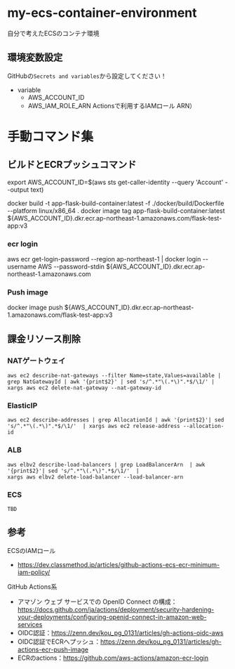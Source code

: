 # my-ecs-container-environment
自分で考えたECSのコンテナ環境

## 環境変数設定
GitHubの`Secrets and variables`から設定してください！
- variable
    - AWS_ACCOUNT_ID
    - AWS_IAM_ROLE_ARN Actionsで利用するIAMロール ARN）


# 手動コマンド集
## ビルドとECRプッシュコマンド
export AWS_ACCOUNT_ID=$(aws sts get-caller-identity --query 'Account' --output text)

docker build -t app-flask-build-container:latest -f ./docker/build/Dockerfile --platform linux/x86_64 .
docker image tag app-flask-build-container:latest ${AWS_ACCOUNT_ID}.dkr.ecr.ap-northeast-1.amazonaws.com/flask-test-app:v3
### ecr login
aws ecr get-login-password --region ap-northeast-1 | docker login --username AWS --password-stdin ${AWS_ACCOUNT_ID}.dkr.ecr.ap-northeast-1.amazonaws.com
### Push image 
docker image push ${AWS_ACCOUNT_ID}.dkr.ecr.ap-northeast-1.amazonaws.com/flask-test-app:v3


## 課金リソース削除
### NATゲートウェイ
```
aws ec2 describe-nat-gateways --filter Name=state,Values=available | grep NatGatewayId | awk '{print$2}' | sed 's/^.*"\(.*\)".*$/\1/' | xargs aws ec2 delete-nat-gateway --nat-gateway-id
```
### ElasticIP
```
aws ec2 describe-addresses | grep AllocationId | awk '{print$2}'| sed 's/^.*"\(.*\)".*$/\1/'  | xargs aws ec2 release-address --allocation-id
```

### ALB
```
aws elbv2 describe-load-balancers | grep LoadBalancerArn  | awk '{print$2}'| sed 's/^.*"\(.*\)".*$/\1/'  |
xargs aws elbv2 delete-load-balancer --load-balancer-arn
```
### ECS
```
TBD
```


## 参考
ECSのIAMロール
- https://dev.classmethod.jp/articles/github-actions-ecs-ecr-minimum-iam-policy/

GitHub Actions系
- アマゾン ウェブ サービスでの OpenID Connect の構成：https://docs.github.com/ja/actions/deployment/security-hardening-your-deployments/configuring-openid-connect-in-amazon-web-services
- OIDC認証：https://zenn.dev/kou_pg_0131/articles/gh-actions-oidc-aws
- OIDC認証でECRへプッシュ：https://zenn.dev/kou_pg_0131/articles/gh-actions-ecr-push-image
- ECRのactions：https://github.com/aws-actions/amazon-ecr-login
